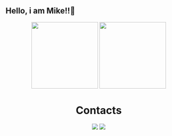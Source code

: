 ## Hello, i am Mike!!🔱
<div align="center">
  <div>
    <img height="180em" src="https://github-readme-stats.vercel.app/api?username=Mikemps&show_icons=true&theme=gotham&include_all_commits=true&count_private=true"/>
    <img height="180em" src="https://github-readme-stats.vercel.app/api/top-langs/?username=Mikemps&layout=compact&langs_count=16&theme=gotham"/>
  </div>

  <h1 align="center">Contacts</h1>
  <a href = "https://www.instagram.com/mike_mp/"><img src="https://img.shields.io/badge/Instagram-E4405F?style=for-the-badge&logo=instagram&logoColor=white"></a>
  <a href = "mailto:mikeps.dev@gmail.com"><img src="https://img.shields.io/badge/Gmail-D14836?style=for-the-badge&logo=gmail&logoColor=white"></a>
</div>
